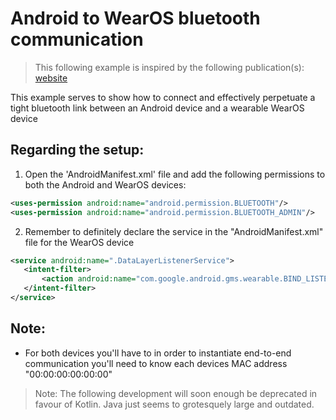 # Android to WearOS bluetooth communication

> This following example is inspired by the following publication(s): [website](https://developer.android.com/training/wearables/data/data-layer#cloud)

This example serves to show how to connect and effectively perpetuate a tight bluetooth link between an Android device and a wearable WearOS device

## Regarding the setup:

1. Open the 'AndroidManifest.xml' file and add the following permissions to both the Android and WearOS devices:

```XML
<uses-permission android:name="android.permission.BLUETOOTH"/>
<uses-permission android:name="android.permission.BLUETOOTH_ADMIN"/>
```

2. Remember to definitely declare the service in the "AndroidManifest.xml" file for the WearOS device

```XML
<service android:name=".DataLayerListenerService">
   <intent-filter>
       <action android:name="com.google.android.gms.wearable.BIND_LISTENER"/>
   </intent-filter>
</service>
```

## Note:

* For both devices you'll have to in order to instantiate end-to-end communication you'll need to know each devices MAC address "00:00:00:00:00:00"

> Note: The following development will soon enough be deprecated in favour of Kotlin. Java just seems to grotesquely large and outdated.
